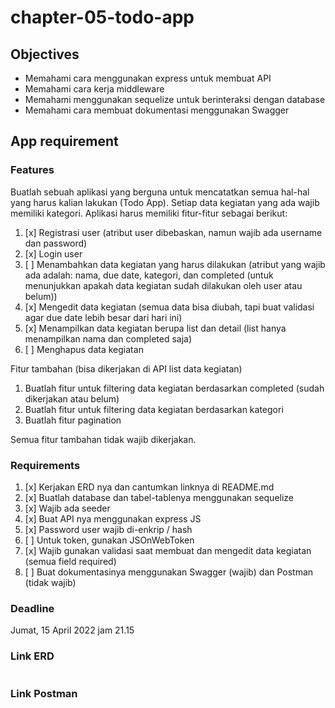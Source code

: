 # chapter-05-todo-app

## Objectives
- Memahami cara menggunakan express untuk membuat API
- Memahami cara kerja middleware
- Memahami menggunakan sequelize untuk berinteraksi dengan database
- Memahami cara membuat dokumentasi menggunakan Swagger


## App requirement

### Features
Buatlah sebuah aplikasi yang berguna untuk mencatatkan semua hal-hal yang harus kalian lakukan (Todo App). Setiap data kegiatan yang ada wajib memiliki kategori. Aplikasi harus memiliki fitur-fitur sebagai berikut:
1. [x] Registrasi user (atribut user dibebaskan, namun wajib ada username dan password)
2. [x] Login user
3. [ ] Menambahkan data kegiatan yang harus dilakukan (atribut yang wajib ada adalah: nama, due date, kategori, dan completed (untuk menunjukkan apakah data kegiatan sudah dilakukan oleh user atau belum))
4. [x] Mengedit data kegiatan (semua data bisa diubah, tapi buat validasi agar due date lebih besar dari hari ini)
5. [x] Menampilkan data kegiatan berupa list dan detail (list hanya menampilkan nama dan completed saja)
6. [ ] Menghapus data kegiatan

Fitur tambahan (bisa dikerjakan di API list data kegiatan)
1. Buatlah fitur untuk filtering data kegiatan berdasarkan completed (sudah dikerjakan atau belum)
2. Buatlah fitur untuk filtering data kegiatan berdasarkan kategori
3. Buatlah fitur pagination

Semua fitur tambahan tidak wajib dikerjakan. 

### Requirements

1. [x] Kerjakan ERD nya dan cantumkan linknya di README.md
2. [x] Buatlah database dan tabel-tablenya menggunakan sequelize
3. [x] Wajib ada seeder
4. [x] Buat API nya menggunakan express JS
5. [x] Password user wajib di-enkrip / hash
6. [ ] Untuk token, gunakan JSOnWebToken
7. [x] Wajib gunakan validasi saat membuat dan mengedit data kegiatan (semua field required)
8. [ ] Buat dokumentasinya menggunakan Swagger (wajib) dan Postman (tidak wajib)

### Deadline

Jumat, 15 April 2022 jam 21.15

### Link ERD

```
```

### Link Postman

```
```
